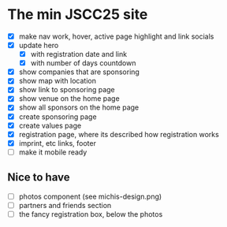 # The min JSCC25 site

- [x] make nav work, hover, active page highlight and link socials
- [x] update hero
  - [x] with registration date and link
  - [x] with number of days countdown
- [x] show companies that are sponsoring
- [x] show map with location
- [x] show link to sponsoring page
- [x] show venue on the home page
- [x] show all sponsors on the home page
- [x] create sponsoring page
- [x] create values page
- [x] registration page, where its described how registration works
- [x] imprint, etc links, footer
- [ ] make it mobile ready

## Nice to have
- [ ] photos component (see michis-design.png)
- [ ] partners and friends section
- [ ] the fancy registration box, below the photos 
